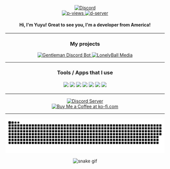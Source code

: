 <div align="center">
  <p>
   <a href="https://discord.com/users/748597084134834186">
      <img title="Discord" src="https://discord.c99.nl/widget/theme-3/748597084134834186.png">
    <a/>
      </br>
    <a href="https://github.com/yuyulbm">
      <img title="p-views" src="https://komarev.com/ghpvc/?username=yuyulbm&color=347deb&style=flat-square">
    </a>
    <a href="https://discord.gg/j3YamACwPu">
      <img title="d-server" src="https://img.shields.io/discord/760641617136320522?label=Discord+Community&logo=discord&logoColor=fafafa&color=347deb&style=flat-square">
    </a>
  </p>

  <h4>Hi, I'm Yuyu! Great to see you, I'm a developer from America!</h4>
  
  ----
  
  <h3>My projects</h4>
  <p>
    <a href="https://yuyulbm.is-a.dev/home">
      <img title="Gentleman Discord Bot" src="https://loneorangeball.is-a.dev/api/circle?image=https://avatars.githubusercontent.com/u/82416698?v=4">
    </a>
    <a href="https://lonelyballmedia.com/home">
      <img title="LonelyBall Media" src="https://loneorangeball.is-a.dev/api/circle?image=https://avatars.githubusercontent.com/u/82416698?v=4">
    </a>
  </p>
  
  ----
  
  <h3>
    Tools / Apps that I use
    <br><br>
    <img src="https://img.shields.io/badge/node.js%20-%2343853D.svg?&style=for-the-badge&logo=node.js&logoColor=white">
    <img src="https://img.shields.io/badge/javascript%20-%23323330.svg?&style=for-the-badge&logo=javascript&logoColor=%23F7DF1E">
    <img src="https://img.shields.io/badge/Express.js-000000?style=for-the-badge&logo=express&logoColor=white">
    <img src="https://img.shields.io/badge/html5%20-%23E34F26.svg?&style=for-the-badge&logo=html5&logoColor=white">
    <img src="https://img.shields.io/badge/css3%20-%231572B6.svg?&style=for-the-badge&logo=css3&logoColor=white">
    <img src="https://img.shields.io/badge/github%20-%23121011.svg?&style=for-the-badge&logo=github&logoColor=white">
    <img src="https://img.shields.io/badge/MongoDB-%234ea94b.svg?&style=for-the-badge&logo=mongodb&logoColor=white">
  </h3>
  
  ----

  <p>
  <a href="https://discord.gg/j3YamACwPu" target="_blank"> 
    <img src="https://discord.com/api/guilds/760641617136320522/widget.png?style=banner2" alt="Discord Server">
  </a>
    </br>
  <a href='https://ko-fi.com/H2H6JPJJV' target='_blank'><img height='36' style='border:0px;height:36px;' src='https://storage.ko-fi.com/cdn/kofi2.png?v=3' border='0' alt='Buy Me a Coffee at ko-fi.com' /></a>
</p>
  
  ----
  
  <picture>
  <source media="(prefers-color-scheme: dark)" srcset="https://raw.githubusercontent.com/loneorangeball/loneorangeball/output/github-contribution-grid-snake-dark.svg">
  <source media="(prefers-color-scheme: light)" srcset="https://raw.githubusercontent.com/loneorangeball/loneorangeball/output/github-contribution-grid-snake.svg">
  <img alt="github contribution grid snake animation" src="https://raw.githubusercontent.com/loneorangeball/loneorangeball/output/github-contribution-grid-snake.svg">
  </picture>

  
![snake gif](https://github.com/yuyulbm/yuyulbm/blob/output/github-contribution-grid-snake.gif)
